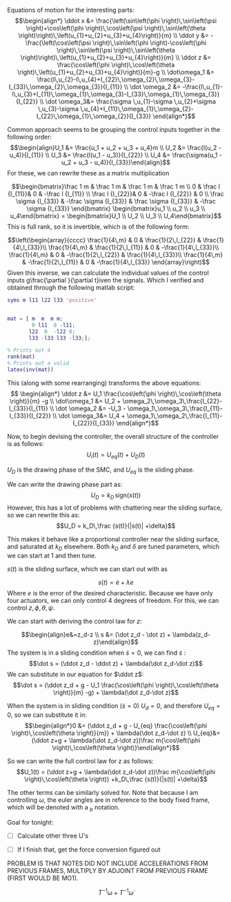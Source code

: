 

Equations of motion for the interesting parts:
$$\begin{align*}
\ddot x &= \frac{\left(\sin\left(\phi \right)\,\sin\left(\psi \right)+\cos\left(\phi \right)\,\cos\left(\psi \right)\,\sin\left(\theta \right)\right)\,\left(u_{1}+u_{2}+u_{3}+u_{4}\right)}{m}
\\ 
\ddot y &= -\frac{\left(\cos\left(\psi \right)\,\sin\left(\phi \right)-\cos\left(\phi \right)\,\sin\left(\psi \right)\,\sin\left(\theta \right)\right)\,\left(u_{1}+u_{2}+u_{3}+u_{4}\right)}{m} 
\\ 
\ddot z &= \frac{\cos\left(\phi \right)\,\cos\left(\theta \right)\,\left(u_{1}+u_{2}+u_{3}+u_{4}\right)}{m}-g 
\\ 
\dot\omega_1 &= \frac{l\,u_{2}-l\,u_{4}+I_{22}\,\omega_{2}\,\omega_{3}-I_{33}\,\omega_{2}\,\omega_{3}}{I_{11}} 
\\ 
\dot \omega_2 &= -\frac{l\,u_{1}-l\,u_{3}+I_{11}\,\omega_{1}\,\omega_{3}-I_{33}\,\omega_{1}\,\omega_{3}}{I_{22}} 
\\ 
\dot \omega_3&= \frac{\sigma \,u_{1}-\sigma \,u_{2}+\sigma \,u_{3}-\sigma \,u_{4}+I_{11}\,\omega_{1}\,\omega_{2}-I_{22}\,\omega_{1}\,\omega_{2}}{I_{33}}
\end{align*}$$

Common approach seems to be grouping the control inputs together in the following order:
$$\begin{align}U_1 &= \frac{u_1 + u_2 + u_3 + u_4}m \\ U_2 &= \frac{l(u_2 - u_4)}{I_{11}} \\ U_3 &= \frac{l(u_1 - u_3)}{I_{22}} \\ U_4 &= \frac{\sigma(u_1 - u_2 + u_3 - u_4)}{I_{33}}\end{align}$$
For these, we can rewrite these as a matrix multiplication

$$\begin{bmatrix}\frac 1 m & \frac 1 m & \frac 1 m & \frac 1 m \\ 0 & \frac l {I_{11}}& 0 & -\frac l {I_{11}} \\  \frac l {I_{22}}& 0 & -\frac l {I_{22}} & 0 \\ \frac \sigma {I_{33}} & -\frac \sigma {I_{33}} & \frac \sigma {I_{33}} & -\frac \sigma {I_{33}} \end{bmatrix} \begin{bmatrix}u_1 \\ u_2 \\ u_3 \\ u_4\end{bmatrix} = \begin{bmatrix}U_1 \\ U_2 \\ U_3 \\ U_4\end{bmatrix}$$
This is full rank, so it is invertible, which is of the following form:

$$\left(\begin{array}{cccc} \frac{1}{4\,m} & 0 & \frac{1}{2\,l_{22}} & \frac{1}{4\,l_{33}}\\ \frac{1}{4\,m} & \frac{1}{2\,l_{11}} & 0 & -\frac{1}{4\,l_{33}}\\ \frac{1}{4\,m} & 0 & -\frac{1}{2\,l_{22}} & \frac{1}{4\,l_{33}}\\ \frac{1}{4\,m} & -\frac{1}{2\,l_{11}} & 0 & -\frac{1}{4\,l_{33}} \end{array}\right)$$
Given this inverse, we can calculate the individual values of the control inputs g\frac{\partial }{\partial t}iven the signals.
Which I verified and obtained through the following matlab script:
```MATLAB
syms m l11 l22 l33 'positive'


mat = [ m  m  m m;
        0 l11  0 -l11;
       l22  0  -l22 0;
       l33 -l33 l33 -l33;];

% Prints out 4
rank(mat)
% Prints out a valid 
latex(inv(mat))
```

This (along with some rearranging) transforms the above equations:
$$ \begin{align*}
\ddot z &= U_1 \frac{\cos\left(\phi \right)\,\cos\left(\theta \right)}{m} -g 
\\ 
\dot\omega_1 &= U_2 + \omega_2\,\omega_3\,\frac{I_{22}-I_{33}}{I_{11}} 
\\ 
\dot \omega_2 &= -U_3 - \omega_1\,\omega_3\,\frac{I_{11}-I_{33}}{I_{22}}  
\\ 
\dot \omega_3&= U_4 + \omega_1\,\omega_2\,\frac{I_{11}-I_{22}}{I_{33}} 
\end{align*}$$



Now, to begin devising the controller, the overall structure of the controller is as follows:
$$U_i(t) = U_{eq}(t)+U_D(t)$$

$U_D$ is the drawing phase of the SMC, and $U_{eq}$ is the sliding phase.

We can write the drawing phase part as:
$$U_D = k_D\,\text{sign}(s(t))$$
However, this has a lot of problems with chattering near the sliding surface, so we can rewrite this as:
$$U_D = k_D\,\frac {s(t)}{|s(t)| +\delta}$$

This makes it behave like a proportional controller near the sliding surface, and saturated at $k_D$ elsewhere. Both $k_D$ and $\delta$ are tuned parameters, which we can start at 1 and then tune. 

$s(t)$ is the sliding surface, which we can start out with as 

$$s (t) = \dot e + \lambda e$$
Where $e$ is the error  of the desired characteristic. Because we have only four actuators, we can only control 4 degrees of freedom. For this, we can control $z,\, \phi, \,\theta,\,\psi$. 

We can start with deriving the control law for $z$:

$$\begin{align}e&=z_d-z \\ s &= (\dot z_d - \dot z) + \lambda(z_d-z)\end{align}$$
The system is in a sliding condition when $\dot s = 0$, we can find $\dot s$ :
$$\dot s = (\ddot z_d - \ddot z) + \lambda(\dot z_d-\dot z)$$
We can substitute in our equation for $\ddot z$:
$$\dot s = (\ddot z_d + g - U_1 \frac{\cos\left(\phi \right)\,\cos\left(\theta \right)}{m} -g) + \lambda(\dot z_d-\dot z)$$

When the system is in sliding condition ($\dot s = 0$) $U_d = 0$, and therefore $U_{eq} = 0$, so we can substitute it in:
$$\begin{align*}0 &= (\ddot z_d + g - U_{eq} \frac{\cos\left(\phi \right)\,\cos\left(\theta \right)}{m}) + \lambda(\dot z_d-\dot z) \\ U_{eq}&=(\ddot z+g + \lambda(\dot z_d-\dot z))\frac m{\cos\left(\phi \right)\,\cos\left(\theta \right)}\end{align*}$$

So we can write the full control law for z as follows:
$$U_1(t) = (\ddot z+g + \lambda(\dot z_d-\dot z))\frac m{\cos\left(\phi \right)\,\cos\left(\theta \right)}  +k_D\,\frac {s(t)}{|s(t)| +\delta}$$

The other terms can be similarly solved for. Note that because I am controlling $\omega$, the euler angles are in reference to the body fixed frame, which will be denoted with a $_b$ notation. 


Goal for tonight:
- [ ] Calculate other three U's
- [ ] If I finish that, get the force conversion figured out


PROBLEM IS THAT NOTES DID NOT INCLUDE ACCELERATIONS FROM PREVIOUS FRAMES, MULTIPLY BY ADJOINT FROM PREVIOUS FRAME (FIRST WOULD BE MO1). 



$$\dot T^{-1}\omega + T^{-1}\dot\omega$$

